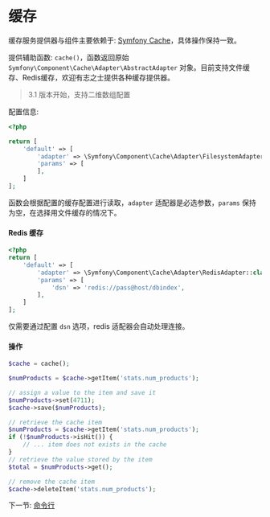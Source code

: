 # 缓存

缓存服务提供器与组件主要依赖于: [Symfony Cache](http://symfony.com/doc/current/components/cache.html)，具体操作保持一致。

提供辅助函数: `cache()`，函数返回原始 `Symfony\Component\Cache\Adapter\AbstractAdapter` 对象。目前支持文件缓存、Redis缓存，欢迎有志之士提供各种缓存提供器。

> 3.1 版本开始，支持二维数组配置

配置信息: 

```php
<?php

return [
    'default' => [
        'adapter' => \Symfony\Component\Cache\Adapter\FilesystemAdapter::class,
        'params' => [
        ],
    ]
];
```

函数会根据配置的缓存配置进行读取，`adapter` 适配器是必选参数，`params` 保持为空，在选择用文件缓存的情况下。

#### Redis 缓存

```php
<?php
return [
    'default' => [
        'adapter' => \Symfony\Component\Cache\Adapter\RedisAdapter::class,
        'params' => [
            'dsn' => 'redis://pass@host/dbindex',
        ],
    ]
];
```

仅需要通过配置 `dsn` 选项，redis 适配器会自动处理连接。
 
 #### 操作
 
 ```php
 $cache = cache();
 
 $numProducts = $cache->getItem('stats.num_products');
 
 // assign a value to the item and save it
 $numProducts->set(4711);
 $cache->save($numProducts);
 
 // retrieve the cache item
 $numProducts = $cache->getItem('stats.num_products');
 if (!$numProducts->isHit()) {
     // ... item does not exists in the cache
 }
 // retrieve the value stored by the item
 $total = $numProducts->get();
 
 // remove the cache item
 $cache->deleteItem('stats.num_products');
 ```


下一节: [命令行](3-5-console.md)
